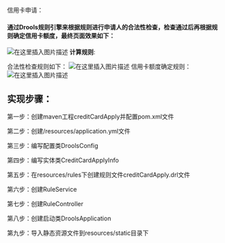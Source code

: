 信用卡申请：


#### 通过Drools规则引擎来根据规则进行申请人的合法性检查，检查通过后再根据规则确定信用卡额度，最终页面效果如下：

![在这里插入图片描述](https://img-blog.csdnimg.cn/20210625191959145.png?x-oss-process=image/watermark,type_ZmFuZ3poZW5naGVpdGk,shadow_10,text_aHR0cHM6Ly9ibG9nLmNzZG4ubmV0L0RveWxlXw==,size_16,color_FFFFFF,t_70)
**计算规则**:

合法性检查规则如下：
![在这里插入图片描述](https://img-blog.csdnimg.cn/20210625192207847.png?x-oss-process=image/watermark,type_ZmFuZ3poZW5naGVpdGk,shadow_10,text_aHR0cHM6Ly9ibG9nLmNzZG4ubmV0L0RveWxlXw==,size_16,color_FFFFFF,t_70)
信用卡额度确定规则：
![在这里插入图片描述](https://img-blog.csdnimg.cn/2021062519235666.png?x-oss-process=image/watermark,type_ZmFuZ3poZW5naGVpdGk,shadow_10,text_aHR0cHM6Ly9ibG9nLmNzZG4ubmV0L0RveWxlXw==,size_16,color_FFFFFF,t_70)
## 实现步骤：

第一步：创建maven工程creditCardApply并配置pom.xml文件

 第二步：创建/resources/application.yml文件

 第三步：编写配置类DroolsConfig

 第四步：编写实体类CreditCardApplyInfo

 第五步：在resources/rules下创建规则文件creditCardApply.drl文件

 第六步：创建RuleService

 第七步：创建RuleController

 第八步：创建启动类DroolsApplication

 第九步：导入静态资源文件到resources/static目录下
